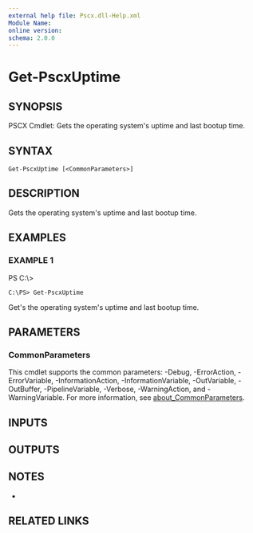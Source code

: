 ```yaml
---
external help file: Pscx.dll-Help.xml
Module Name:
online version:
schema: 2.0.0
---
```


# Get-PscxUptime

## SYNOPSIS
PSCX Cmdlet: Gets the operating system's uptime and last bootup time.

## SYNTAX

```
Get-PscxUptime [<CommonParameters>]
```

## DESCRIPTION
Gets the operating system's uptime and last bootup time.

## EXAMPLES

### EXAMPLE 1
PS C:\\\>

```
C:\PS> Get-PscxUptime
```

Get's the operating system's uptime and last bootup time.

## PARAMETERS

### CommonParameters
This cmdlet supports the common parameters: -Debug, -ErrorAction, -ErrorVariable, -InformationAction, -InformationVariable, -OutVariable, -OutBuffer, -PipelineVariable, -Verbose, -WarningAction, and -WarningVariable. For more information, see [about_CommonParameters](http://go.microsoft.com/fwlink/?LinkID=113216).

## INPUTS

## OUTPUTS

## NOTES
*

## RELATED LINKS
